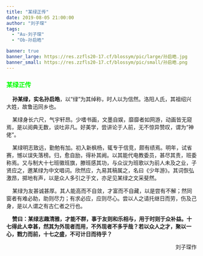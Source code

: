 ```yaml
---
title: "某绿正传"
date: 2019-08-05 21:00:00
author: "刘子琛"
tags: 
  - "Au-刘子琛"
  - "Ob-孙启皓"

banner: true
banner_large: https://res.zzfls20-17.cf/blossym/pic/large/孙启皓.jpg
banner_small: https://res.zzfls20-17.cf/blossym/pic/small/孙启皓.png
---
```


<h3><span style="color: #00ff00;">某绿正传</span></h3>
<p>&nbsp; &nbsp; <strong>孙某绿，实名孙启皓</strong>，以&ldquo;绿&rdquo;为其绰称，时人以为信然。洛阳人氏，其祖绍兴大姓，故鲁迅同乡也。</p>
<p>&nbsp; &nbsp;&nbsp;某绿身长六尺，气宇轩昂。少嗜书画，文墨自娱，靡靡者如网游，动画皆无窥焉，是以阅典无数，谈吐非凡。好美学，尝讲论于人前，无不惊异赞叹，谓为&ldquo;神佬&rdquo;。</p>
<p>&nbsp; &nbsp;&nbsp;某绿明志致远，勤勉有加。初入新枫杨，辄专于信竞，颇有绩焉。明年，试省赛，憾以误失落榜。归，愈自励，得补其阙。以其能代电教委员，甚尽其责，班委称焉。又与制大十七班徽班旗，滕班感其功，与众议为班歌以为前人未及之业，子贤应之，邀某绿为中文唱词。欣然应，九易其稿属之，名曰《少年游》。其词恢弘激昂，掷地有声，以是众人多引之于文，亦足见某绿之文采斐然。</p>
<p>&nbsp; &nbsp;&nbsp;某绿为友甚诚甚厚。其人能高而不自敛，才富而不自藏，以是尝有不解；然同窗者有难必助，助则尽力；有求必应，应则尽心。尝以人之请托继日而劳，伤及己身，是以人谓之有古仁者之行也。</p>
<p>&nbsp; &nbsp;<strong>&nbsp;赞曰：某绿志趣清雅，才能不群，事于友则和乐相与，用于时则于众补益。十七得此人幸甚，然其为外现者而用，不外现者不多乎哉？若以众人之才，聚以一心，戮力而前，十七之盛，不可计日而待乎？</strong></p>
<p style="text-align: right;">刘子琛作</p>